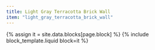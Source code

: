 ```yaml
---
title: Light Gray Terracotta Brick Wall
item: "light_gray_terracotta_brick_wall"
---
```


{% assign it = site.data.blocks[page.block] %}
{% include block_template.liquid block=it %}

